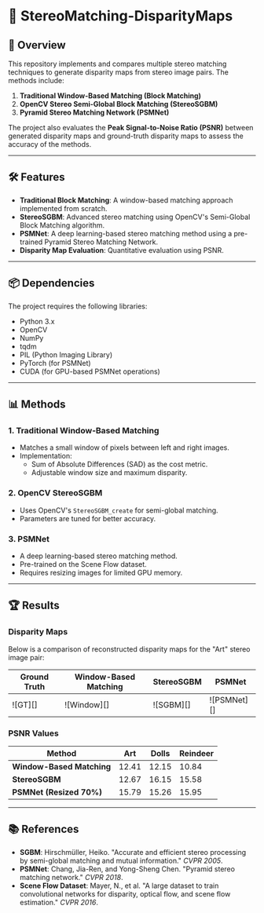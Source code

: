 # 📸 StereoMatching-DisparityMaps

## 🌟 Overview
This repository implements and compares multiple stereo matching techniques to generate disparity maps from stereo image pairs. The methods include:

1. **Traditional Window-Based Matching (Block Matching)**
2. **OpenCV Stereo Semi-Global Block Matching (StereoSGBM)**
3. **Pyramid Stereo Matching Network (PSMNet)**

The project also evaluates the **Peak Signal-to-Noise Ratio (PSNR)** between generated disparity maps and ground-truth disparity maps to assess the accuracy of the methods.

---

## 🛠 Features
- **Traditional Block Matching**: A window-based matching approach implemented from scratch.
- **StereoSGBM**: Advanced stereo matching using OpenCV's Semi-Global Block Matching algorithm.
- **PSMNet**: A deep learning-based stereo matching method using a pre-trained Pyramid Stereo Matching Network.
- **Disparity Map Evaluation**: Quantitative evaluation using PSNR.

---

## 📦 Dependencies
The project requires the following libraries:
- Python 3.x
- OpenCV
- NumPy
- tqdm
- PIL (Python Imaging Library)
- PyTorch (for PSMNet)
- CUDA (for GPU-based PSMNet operations)

---

## 📊 Methods

### 1. Traditional Window-Based Matching
- Matches a small window of pixels between left and right images.
- Implementation:
  - Sum of Absolute Differences (SAD) as the cost metric.
  - Adjustable window size and maximum disparity.

### 2. OpenCV StereoSGBM
- Uses OpenCV's `StereoSGBM_create` for semi-global matching.
- Parameters are tuned for better accuracy.

### 3. PSMNet
- A deep learning-based stereo matching method.
- Pre-trained on the Scene Flow dataset.
- Requires resizing images for limited GPU memory.

---

## 🏆 Results

### Disparity Maps
Below is a comparison of reconstructed disparity maps for the "Art" stereo image pair:

| **Ground Truth** | **Window-Based Matching** | **StereoSGBM** | **PSMNet** |
|------------------|---------------------------|----------------|------------|
| ![GT][] | ![Window][] | ![SGBM][] | ![PSMNet][] |

### PSNR Values
| **Method**                | **Art** | **Dolls** | **Reindeer** |
|---------------------------|---------|-----------|--------------|
| **Window-Based Matching** | 12.41   | 12.15     | 10.84        |
| **StereoSGBM**            | 12.67   | 16.15     | 15.58        |
| **PSMNet (Resized 70%)**  | 15.79   | 15.26     | 15.95        |

---

## 📚 References
- **SGBM**: Hirschmüller, Heiko. "Accurate and efficient stereo processing by semi-global matching and mutual information." *CVPR 2005*.
- **PSMNet**: Chang, Jia-Ren, and Yong-Sheng Chen. "Pyramid stereo matching network." *CVPR 2018*.
- **Scene Flow Dataset**: Mayer, N., et al. "A large dataset to train convolutional networks for disparity, optical flow, and scene flow estimation." *CVPR 2016*.
